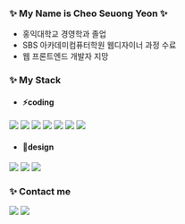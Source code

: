 ### ✨ My Name is Cheo Seuong Yeon ✨
+ 홍익대학교 경영학과 졸업
+ SBS 아카데미컴퓨터학원 웹디자이너 과정 수료
+ 웹 프론트엔드 개발자 지망

### ✨ My Stack

+ #### ⚡coding
<img src="https://img.shields.io/badge/HTML-eb4d4b?style=for-the-badge&logo=HTML5&logoColor=white">  <img src="https://img.shields.io/badge/CSS3-1572B6?style=for-the-badge&logo=CSS3&logoColor=white"/>  <img src="https://img.shields.io/badge/Node.js-339933?style=for-the-badge&logo=Node.js&logoColor=white"/>  <img src="https://img.shields.io/badge/jQuery-0769AD?style=for-the-badge&logo=jQuery&logoColor=white"/> <img src="https://img.shields.io/badge/MongoDB-47A248?style=for-the-badge&logo=MongoDB&logoColor=white"/>  <img src="https://img.shields.io/badge/React-61DAFB?style=for-the-badge&logo=React&logoColor=black"/>  <img src="https://img.shields.io/badge/JavaScript-F7DF1E?style=for-the-badge&logo=JavaScript&logoColor=black"/>

+ #### 🔭design
<img src="https://img.shields.io/badge/Adobe Photoshop-31A8FF?style=for-the-badge&logo=Adobe Photoshop&logoColor=white">  <img src="https://img.shields.io/badge/Adobe Illustrator-FF9A00?style=for-the-badge&logo=Adobe Illustrator&logoColor=white">  <img src="https://img.shields.io/badge/Adobe XD-FF61F6?style=for-the-badge&logo=Adobe XD&logoColor=white">

### ✨ Contact me
<img src="https://img.shields.io/badge/Naver Email-03C75A?style=for-the-badge&logo=Naver&logoColor=white"> <a href="https://github.com/Choseoungyeon"><img src="https://img.shields.io/badge/GitHub-181717?style=for-the-badge&logo=GitHub&logoColor=white" href="https://github.com/Choseoungyeon" /></a>

<!--
**Choseoungyeon/Choseoungyeon** is a ✨ _special_ ✨ repository because its `README.md` (this file) appears on your GitHub profile.

Here are some ideas to get you started:

- 🔭 I’m currently working on ...
- 🌱 I’m currently learning ...
- 👯 I’m looking to collaborate on ...
- 🤔 I’m looking for help with ...
- 💬 Ask me about ...
- 📫 How to reach me: ...
- 😄 Pronouns: ...
- ⚡ Fun fact: ...👋
-->

